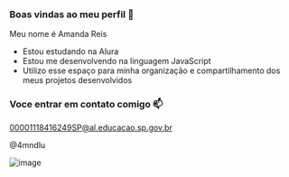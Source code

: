 ### Boas vindas ao meu perfil 🎀

Meu nome é Amanda Reis

 - Estou estudando na Alura
 - Estou me desenvolvendo na linguagem JavaScript
 - Utilizo esse espaço para minha organização e compartilhamento dos meus projetos desenvolvidos

### Voce entrar em contato comigo 📫

00001118416249SP@al.educacao.sp.gov.br

@4mndlu


![image](https://github.com/user-attachments/assets/4417fc20-edc2-40dd-840a-d3fb82089029)
